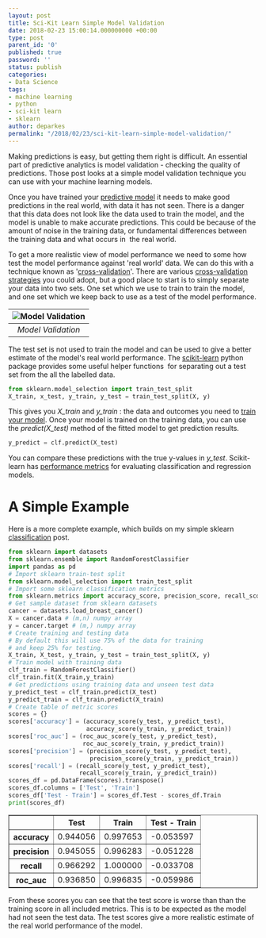 ```yaml
---
layout: post
title: Sci-Kit Learn Simple Model Validation
date: 2018-02-23 15:00:14.000000000 +00:00
type: post
parent_id: '0'
published: true
password: ''
status: publish
categories:
- Data Science
tags:
- machine learning
- python
- sci-kit learn
- sklearn
author: deparkes
permalink: "/2018/02/23/sci-kit-learn-simple-model-validation/"
---
```

Making predictions is easy, but getting them right is difficult. An essential part of predictive analytics is model validation - checking the quality of predictions. Those post looks at a simple model validation technique you can use with your machine learning models.

Once you have trained your <a href="{{site.baseurl}}/2018/02/02/scikit-learn-simple-classification/">predictive model</a> it needs to make good predictions in the real world, with data it has not seen. There is a danger that this data does not look like the data used to train the model, and the model is unable to make accurate predictions. This could be because of the amount of noise in the training data, or fundamental differences between the training data and what occurs in  the real world.

To get a more realistic view of model performance we need to some how test the model performance against 'real world' data. We can do this with a technique known as '<a href="https://en.wikipedia.org/wiki/Cross-validation_(statistics)#Holdout_method">cross-validation</a>'.
There are various <a href="https://www.cs.cmu.edu/~schneide/tut5/node42.html">cross-validation strategies</a> you could adopt, but a good place to start is to simply separate your data into two sets. One set which we use to train to train the model, and one set which we keep back to use as a test of the model performance.

| ![Model Validation]({{site.baseurl}}/assets/2018/02/TrainTestSplit.png) |
|:--:|
| *Model Validation* |

The test set is not used to train the model and can be used to give a better estimate of the model's real world performance.
The <a href="https://scikit-learn.org/stable/">scikit-learn</a> python package provides some useful helper functions  for separating out a test set from the all the labelled data.

```python
from sklearn.model_selection import train_test_split
X_train, x_test, y_train, y_test = train_test_split(X, y)
```

This gives you <em>X_train</em> and <em>y_train</em> : the data and outcomes you need to <a href="{{site.baseurl}}/2018/02/02/scikit-learn-simple-classification/">train your model</a>. Once your model is trained on the training data, you can use the <em>predict(X_test)</em> method of the fitted model to get prediction results.

```python
y_predict = clf.predict(X_test)
```

You can compare these predictions with the true y-values in <em>y_test</em>. Scikit-learn has <a href="https://scikit-learn.org/stable/modules/model_evaluation.html">performance metrics</a> for evaluating classification and regression models.
<h1>A Simple Example</h1>
Here is a more complete example, which builds on my simple sklearn <a href="{{site.baseurl}}/2018/02/02/scikit-learn-simple-classification/">classification</a> post.

```python
from sklearn import datasets
from sklearn.ensemble import RandomForestClassifier
import pandas as pd
# Import sklearn train-test split
from sklearn.model_selection import train_test_split
# Import some sklearn classification metrics
from sklearn.metrics import accuracy_score, precision_score, recall_score, confusion_matrix, roc_auc_score
# Get sample dataset from sklearn datasets
cancer = datasets.load_breast_cancer()
X = cancer.data # (m,n) numpy array
y = cancer.target # (m,) numpy array
# Create training and testing data
# By default this will use 75% of the data for training
# and keep 25% for testing.
X_train, X_test, y_train, y_test = train_test_split(X, y)
# Train model with training data
clf_train = RandomForestClassifier()
clf_train.fit(X_train,y_train)
# Get predictions using training data and unseen test data
y_predict_test = clf_train.predict(X_test)
y_predict_train = clf_train.predict(X_train)
# Create table of metric scores
scores = {}
scores['accuracy'] = (accuracy_score(y_test, y_predict_test),
                      accuracy_score(y_train, y_predict_train))
scores['roc_auc'] = (roc_auc_score(y_test, y_predict_test),
                     roc_auc_score(y_train, y_predict_train))
scores['precision'] = (precision_score(y_test, y_predict_test),
                       precision_score(y_train, y_predict_train))
scores['recall'] = (recall_score(y_test, y_predict_test),
                    recall_score(y_train, y_predict_train))
scores_df = pd.DataFrame(scores).transpose()
scores_df.columns = ['Test', 'Train']
scores_df['Test - Train'] = scores_df.Test - scores_df.Train
print(scores_df)
```


<table class="dataframe" border="1">
<thead>
<tr>
<th></th>
<th>Test</th>
<th>Train</th>
<th>Test - Train</th>
</tr>
</thead>
<tbody>
<tr>
<th>accuracy</th>
<td>0.944056</td>
<td>0.997653</td>
<td>-0.053597</td>
</tr>
<tr>
<th>precision</th>
<td>0.945055</td>
<td>0.996283</td>
<td>-0.051228</td>
</tr>
<tr>
<th>recall</th>
<td>0.966292</td>
<td>1.000000</td>
<td>-0.033708</td>
</tr>
<tr>
<th>roc_auc</th>
<td>0.936850</td>
<td>0.996835</td>
<td>-0.059986</td>
</tr>
</tbody>
</table>
From these scores you can see that the test score is worse than than the training score in all included metrics. This is to be expected as the model had not seen the test data. The test scores give a more realistic estimate of the real world performance of the model.
